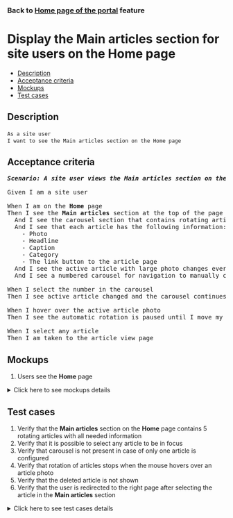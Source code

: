 ### Back to [Home page of the portal](../../) feature

# Display the Main articles section for site users on the Home page

- [Description](#description)
- [Acceptance criteria](#acceptance-criteria)
- [Mockups](#mockups)
- [Test cases](#test-cases)

## Description

    As a site user
    I want to see the Main articles section on the Home page

## Acceptance criteria

<pre>
<b><i>Scenario: A site user views the Main articles section on the Home page</i></b>

Given I am a site user

When I am on the <b>Home</b> page
Then I see the <b>Main articles</b> section at the top of the page
  And I see the carousel section that contains rotating articles that are configured by admin (if there are more than one article)
  And I see that each article has the following information:
    - Photo
    - Headline
    - Caption
    - Category
    - The link button to the article page
  And I see the active article with large photo changes every three seconds
  And I see a numbered carousel for navigation to manually change the active article

When I select the number in the carousel
Then I see active article changed and the carousel continues from that article

When I hover over the active article photo
Then I see the automatic rotation is paused until I move my mouse from the active article photo

When I select any article
Then I am taken to the article view page
</pre>

## Mockups

1. Users see the <b>Home</b> page

<details>
  <summary>Click here to see mockups details</summary>

**1. Users see the Home page:**

![Users see the Home page](/products/sports_hub_portal/web_application_features/home_page/images/home_page_user_side.png)

</details>

## Test cases

1. Verify that the <b>Main articles</b> section on the <b>Home</b> page contains 5 rotating articles with all needed information
2. Verify that it is possible to select any article to be in focus
3. Verify that carousel is not present in case of only one article is configured
4. Verify that rotation of articles stops when the mouse hovers over an article photo
5. Verify that the deleted article is not shown
6. Verify that the user is redirected to the right page after selecting the article in the <b>Main articles</b> section

<details>
  <summary>Click here to see test cases details</summary>

### **#1. Verify that the Main articles section on the Home page contains 5 rotating articles with all needed information**

|Preconditions|Steps|Expected result
--------------|-----|----------
|- Go to the Sports Hub home page</br>- Admin configured 5 articles for the <b>Main articles</b> section|1) On the <b>Home</b> page, examine the <b>Main articles</b> section</br>2) Wait more than 15 seconds|1) <b>Main articles</b> section on the <b>Home</b> page contains 5 rotating articles</br>2) Each article contains the following information:</br>- Photo</br>- Headline</br>- Caption</br>- Category</br>- The link button to the article page</br>Each article stays active for 3 seconds. Articles rotate in a cycle|

### **#2. Verify that it is possible to select any article to be in focus**

|Preconditions|Steps|Expected result
--------------|-----|----------
|- Go to the Sports Hub home page</br>- There are 1+ article added by admin|1) On the <b>Home</b> page, examine the <b>Main articles</b> section</br>2) Select any number</br>3) Wait more than 3 seconds|2) The selected article becomes the main one</br>3) Rotation of articles continues starting from the selected article|

### **#3. Verify that carousel is not present in case of only one article is configured**

|Preconditions|Steps|Expected result
--------------|-----|----------
|- Go to the Sports Hub home page</br>- There is only 1 article added by admin|1) On the <b>Home</b> page, examine the <b>Main articles</b> section|1) Carousel of articles is not present|

### **#4. Verify that rotation of articles stops when the mouse hovers over an article photo**

|Preconditions|Steps|Expected result
--------------|-----|----------
|- Go to the Sports Hub home page</br>- There are 1+ article added by admin|1) On the <b>Home</b> page, examine the <b>Main articles</b> section</br>2) Hover over any article photo</br>3) Wait more than 3 seconds</br>4) Move the mouse pointer from the picture|3) The articles do not rotate</br>4) Rotation of articles is restored|

### **#5. Verify that the deleted article is not shown**

|Preconditions|Steps|Expected result
--------------|-----|----------
|- Admin removed some article</br>- Go to the Sports Hub home page|1) On the <b>Home</b> page, examine the <b>Main articles</b> section|1) The removed article is not present|

### **#6. Verify that the user is redirected to the right page after selecting the article in the Main articles section**

|Preconditions|Steps|Expected result
--------------|-----|----------
|- Go to the Sports Hub home page|1) On the <b>Home</b> page, examine the <b>Main articles</b> section</br>2) In the <b>Main articles</b> section, select any article|2) The user is redirected to the right page|

</details>
